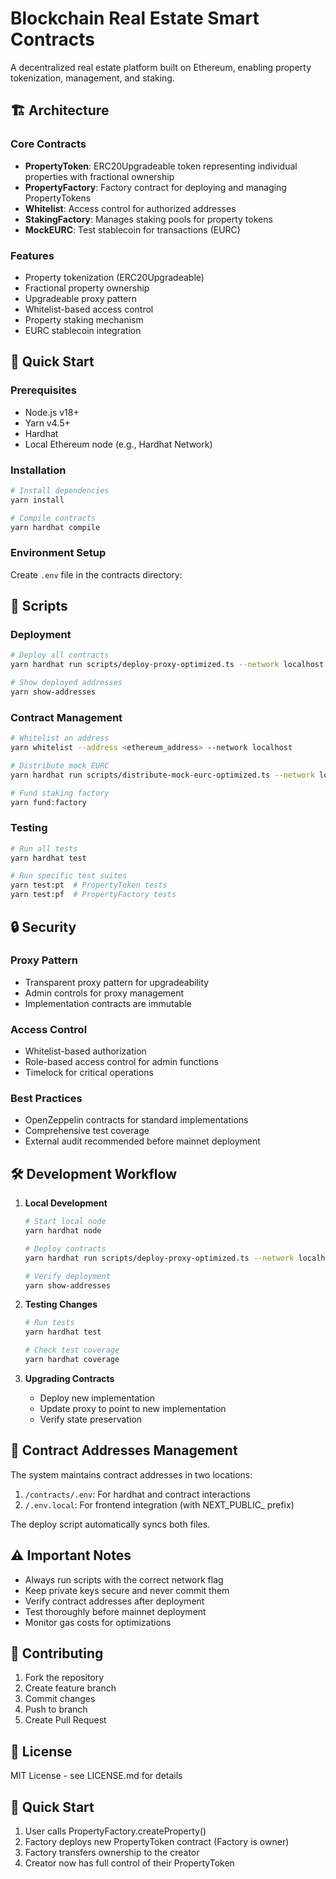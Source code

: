 # Blockchain Real Estate Smart Contracts

A decentralized real estate platform built on Ethereum, enabling property tokenization, management, and staking.

## 🏗 Architecture

### Core Contracts
- **PropertyToken**: ERC20Upgradeable token representing individual properties with fractional ownership
- **PropertyFactory**: Factory contract for deploying and managing PropertyTokens
- **Whitelist**: Access control for authorized addresses
- **StakingFactory**: Manages staking pools for property tokens
- **MockEURC**: Test stablecoin for transactions (EURC)

### Features
- Property tokenization (ERC20Upgradeable)
- Fractional property ownership
- Upgradeable proxy pattern
- Whitelist-based access control
- Property staking mechanism
- EURC stablecoin integration

## 🚀 Quick Start

### Prerequisites
- Node.js v18+
- Yarn v4.5+
- Hardhat
- Local Ethereum node (e.g., Hardhat Network)

### Installation
```bash
# Install dependencies
yarn install

# Compile contracts
yarn hardhat compile
```

### Environment Setup
Create `.env` file in the contracts directory:

## 📜 Scripts

### Deployment
```bash
# Deploy all contracts
yarn hardhat run scripts/deploy-proxy-optimized.ts --network localhost

# Show deployed addresses
yarn show-addresses
```

### Contract Management
```bash
# Whitelist an address
yarn whitelist --address <ethereum_address> --network localhost

# Distribute mock EURC
yarn hardhat run scripts/distribute-mock-eurc-optimized.ts --network localhost

# Fund staking factory
yarn fund:factory
```

### Testing
```bash
# Run all tests
yarn hardhat test

# Run specific test suites
yarn test:pt  # PropertyToken tests
yarn test:pf  # PropertyFactory tests
```

## 🔒 Security

### Proxy Pattern
- Transparent proxy pattern for upgradeability
- Admin controls for proxy management
- Implementation contracts are immutable

### Access Control
- Whitelist-based authorization
- Role-based access control for admin functions
- Timelock for critical operations

### Best Practices
- OpenZeppelin contracts for standard implementations
- Comprehensive test coverage
- External audit recommended before mainnet deployment

## 🛠 Development Workflow

1. **Local Development**
   ```bash
   # Start local node
   yarn hardhat node
   
   # Deploy contracts
   yarn hardhat run scripts/deploy-proxy-optimized.ts --network localhost
   
   # Verify deployment
   yarn show-addresses
   ```

2. **Testing Changes**
   ```bash
   # Run tests
   yarn hardhat test
   
   # Check test coverage
   yarn hardhat coverage
   ```

3. **Upgrading Contracts**
   - Deploy new implementation
   - Update proxy to point to new implementation
   - Verify state preservation

## 📝 Contract Addresses Management

The system maintains contract addresses in two locations:
1. `/contracts/.env`: For hardhat and contract interactions
2. `/.env.local`: For frontend integration (with NEXT_PUBLIC_ prefix)

The deploy script automatically syncs both files.

## ⚠️ Important Notes

- Always run scripts with the correct network flag
- Keep private keys secure and never commit them
- Verify contract addresses after deployment
- Test thoroughly before mainnet deployment
- Monitor gas costs for optimizations

## 🤝 Contributing

1. Fork the repository
2. Create feature branch
3. Commit changes
4. Push to branch
5. Create Pull Request

## 📄 License

MIT License - see LICENSE.md for details


## 🚀 Quick Start

1. User calls PropertyFactory.createProperty()
2. Factory deploys new PropertyToken contract (Factory is owner)
3. Factory transfers ownership to the creator
4. Creator now has full control of their PropertyToken

